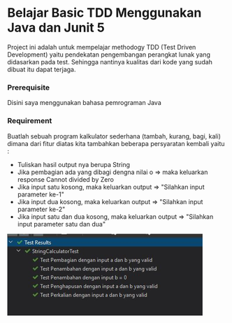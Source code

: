
# Belajar Basic TDD Menggunakan Java dan Junit 5

Project ini adalah untuk mempelajar methodogy TDD (Test Driven Development) yaitu pendekatan pengembangan 
perangkat lunak yang didasarkan pada test. Sehingga nantinya kualitas dari kode yang 
sudah dibuat itu dapat terjaga.


### Prerequisite
Disini saya menggunakan bahasa pemrograman Java 


### Requirement
Buatlah sebuah program kalkulator sederhana (tambah, kurang, bagi, kali) dimana dari fitur 
diatas kita tambahkan beberapa persyaratan kembali yaitu :
- Tuliskan hasil output nya berupa String
- Jika pembagian ada yang dibagi dengna nilai o => maka keluarkan response Cannot divided by Zero
- Jika input satu kosong, maka keluarkan output => "Silahkan input parameter ke-1"
- Jika input dua kosong, maka keluarkan output => "Silahkan input parameter ke-2"
- Jika input satu dan dua kosong, maka keluarkan output => "Silahkan input parameter satu dan dua"


![gambar](images/result.JPG "gambar")